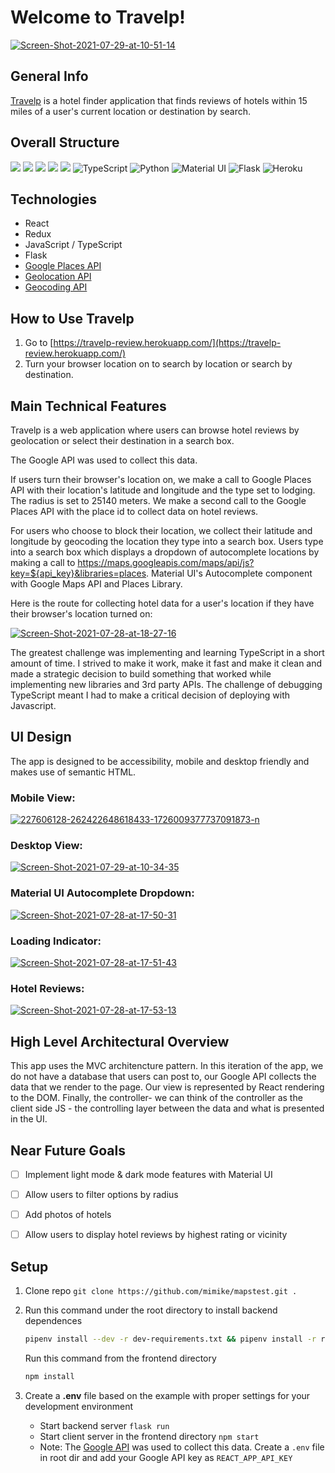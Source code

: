 # Welcome to Travelp!
<a href="https://ibb.co/0rPqw0Z"><img src="https://i.ibb.co/jD7hpCG/Screen-Shot-2021-07-29-at-10-51-14.png" alt="Screen-Shot-2021-07-29-at-10-51-14" border="0"></a>


## General Info

[Travelp](https://travelp-review.herokuapp.com/) is a hotel finder application that finds reviews of hotels within 15 miles of a user's current location or destination by search.

## Overall Structure
<img src="https://img.shields.io/badge/JavaScript-F7DF1E?style=for-the-badge&logo=javascript&logoColor=black" /> <img src="https://img.shields.io/badge/React-20232A?style=for-the-badge&logo=react&logoColor=61DAFB" />
<img src="https://img.shields.io/badge/Redux-593D88?style=for-the-badge&logo=redux&logoColor=white%22%3E" /> <img src="https://img.shields.io/badge/Node.js-43853D?style=for-the-badge&logo=node.js&logoColor=white%22/%3E" />
<img src="https://img.shields.io/badge/CSS-239120?&style=for-the-badge&logo=css3&logoColor=white%22%3E" />
<img alt="TypeScript" src="https://img.shields.io/badge/typescript-%23007ACC.svg?style=for-the-badge&logo=typescript&logoColor=white"/>
<img alt="Python" src="https://img.shields.io/badge/python-%2314354C.svg?style=for-the-badge&logo=python&logoColor=white"/>
<img alt="Material UI" src="https://img.shields.io/badge/materialui-%230081CB.svg?style=for-the-badge&logo=material-ui&logoColor=white"/>
<img alt="Flask" src="https://img.shields.io/badge/flask-%23000.svg?style=for-the-badge&logo=flask&logoColor=white"/>
<img alt="Heroku" src="https://img.shields.io/badge/heroku-%23430098.svg?style=for-the-badge&logo=heroku&logoColor=white"/>

## Technologies

- React
- Redux
-  JavaScript / TypeScript
-  Flask
-  [Google Places API](https://developers.google.com/maps/documentation/places/web-service/overview?hl=en_US)
-  [Geolocation API](https://developers.google.com/maps/documentation/geolocation/overview?hl=en_US)
-  [Geocoding API](https://developers.google.com/maps/documentation/geocoding/overview?hl=en_US)

## How to Use Travelp

1.  Go to  [https://travelp-review.herokuapp.com/](https://travelp-review.herokuapp.com/)
2.  Turn your browser location on to search by location or search by destination.

## Main Technical Features

Travelp is a web application where users can browse hotel reviews by geolocation or select their destination in a search box.

The Google API was used to collect this data.

If users turn their browser's location on, we make a call to Google Places API with their location's latitude and longitude and the type set to lodging. The radius is set to 25140 meters. We make a second call to the Google Places API with the place id to collect data on hotel reviews.

For users who choose to block their location, we collect their latitude and longitude by geocoding the location they type into a search box. Users type into a search box which displays a dropdown of autocomplete locations by making a call to https://maps.googleapis.com/maps/api/js?key=${api_key}&libraries=places. Material UI's Autocomplete component with Google Maps API and Places Library.

Here is the route for collecting hotel data for a user's location if they have their browser's location turned on:

<a href="https://ibb.co/f8GTL0K"><img src="https://i.ibb.co/XykGMJd/Screen-Shot-2021-07-28-at-18-27-16.png" alt="Screen-Shot-2021-07-28-at-18-27-16" border="0"></a>

The greatest challenge was implementing and learning TypeScript in a short amount of time. I strived to make it work, make it fast and make it clean and made a strategic decision to build something that worked while implementing new libraries and 3rd party APIs. The challenge of debugging TypeScript meant I had to make a critical decision of deploying with Javascript. 

## UI Design

The app is designed to be accessibility, mobile and desktop friendly and makes use of semantic HTML.


### Mobile View:
<a href="https://ibb.co/NKmWKkL"><img src="https://i.ibb.co/4pY4pDj/227606128-262422648618433-1726009377737091873-n.png" alt="227606128-262422648618433-1726009377737091873-n" border="0"></a>


### Desktop View:
<a href="https://ibb.co/vmPpcF7"><img src="https://i.ibb.co/nfc9wGH/Screen-Shot-2021-07-29-at-10-34-35.png" alt="Screen-Shot-2021-07-29-at-10-34-35" border="0"></a>

### Material UI Autocomplete Dropdown:

<a href="https://imgbb.com/"><img src="https://i.ibb.co/Jpw0tWR/Screen-Shot-2021-07-28-at-17-50-31.png" alt="Screen-Shot-2021-07-28-at-17-50-31" border="0"></a>

### Loading Indicator:

<a href="https://ibb.co/vzkYQy3"><img src="https://i.ibb.co/Lp15Jjx/Screen-Shot-2021-07-28-at-17-51-43.png" alt="Screen-Shot-2021-07-28-at-17-51-43" border="0"></a>

### Hotel Reviews: 
<a href="https://ibb.co/BN87WDH"><img src="https://i.ibb.co/dgn3C9s/Screen-Shot-2021-07-28-at-17-53-13.png" alt="Screen-Shot-2021-07-28-at-17-53-13" border="0"></a>

## High Level Architectural Overview

This app uses the MVC architencture pattern. In this iteration of the app, we do not have a database that users can post to, our Google API collects the data that we render to the page.
Our view is represented by React rendering to the DOM.
Finally, the controller- we can think of the controller as the client side JS - the controlling layer between the data and what is presented in the UI.

## Near Future Goals

- [ ] Implement light mode & dark mode features with Material UI
- [ ] Allow users to filter options by radius
- [ ] Add photos of hotels
- [ ] Allow users to display hotel reviews by highest rating or vicinity


## Setup
1. Clone repo `git clone https://github.com/mimike/mapstest.git .`
2. Run this command under the root directory to install backend dependences

      ```bash
      pipenv install --dev -r dev-requirements.txt && pipenv install -r requirements.txt
      ```
   Run this command from the frontend directory
   
      ```bash
      npm install
      ```

3. Create a **.env** file based on the example with proper settings for your
   development environment
    - Start backend server `flask run`
    - Start client server in the frontend directory `npm start`
    - Note: The [Google API](https://console.cloud.google.com/apis/library?project=genuine-tuner-154003&rif_reserved) was used to collect this data. Create a `.env` file in root dir and add your Google API key as `REACT_APP_API_KEY`

